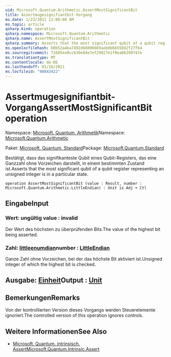 ```yaml
---
uid: Microsoft.Quantum.Arithmetic.AssertMostSignificantBit
title: Assertmugesignifiantbit-Vorgang
ms.date: 1/23/2021 12:00:00 AM
ms.topic: article
qsharp.kind: operation
qsharp.namespace: Microsoft.Quantum.Arithmetic
qsharp.name: AssertMostSignificantBit
qsharp.summary: Asserts that the most significant qubit of a qubit register representing an unsigned integer is in a particular state.
ms.openlocfilehash: b0b52a4ba7492d68896669aeb0b6b550d2f27f64
ms.sourcegitcommit: 71605ea9cc630e84e7ef29027e1f0ea06299747e
ms.translationtype: MT
ms.contentlocale: de-DE
ms.lasthandoff: 01/26/2021
ms.locfileid: "98843422"
---
```

# <a name="assertmostsignificantbit-operation"></a><span data-ttu-id="6509f-102">Assertmugesignifiantbit-Vorgang</span><span class="sxs-lookup"><span data-stu-id="6509f-102">AssertMostSignificantBit operation</span></span>

<span data-ttu-id="6509f-103">Namespace: [Microsoft. Quantum. Arithmetik](xref:Microsoft.Quantum.Arithmetic)</span><span class="sxs-lookup"><span data-stu-id="6509f-103">Namespace: [Microsoft.Quantum.Arithmetic](xref:Microsoft.Quantum.Arithmetic)</span></span>

<span data-ttu-id="6509f-104">Paket: [Microsoft. Quantum. Standard](https://nuget.org/packages/Microsoft.Quantum.Standard)</span><span class="sxs-lookup"><span data-stu-id="6509f-104">Package: [Microsoft.Quantum.Standard](https://nuget.org/packages/Microsoft.Quantum.Standard)</span></span>


<span data-ttu-id="6509f-105">Bestätigt, dass das signifikanteste Qubit eines Qubit-Registers, das eine Ganzzahl ohne Vorzeichen darstellt, in einem bestimmten Zustand ist.</span><span class="sxs-lookup"><span data-stu-id="6509f-105">Asserts that the most significant qubit of a qubit register representing an unsigned integer is in a particular state.</span></span>

```qsharp
operation AssertMostSignificantBit (value : Result, number : Microsoft.Quantum.Arithmetic.LittleEndian) : Unit is Adj + Ctl
```


## <a name="input"></a><span data-ttu-id="6509f-106">Eingabe</span><span class="sxs-lookup"><span data-stu-id="6509f-106">Input</span></span>

### <a name="value--__invalidresult__"></a><span data-ttu-id="6509f-107">Wert: __ungültig <Result>__</span><span class="sxs-lookup"><span data-stu-id="6509f-107">value : __invalid<Result>__</span></span>

<span data-ttu-id="6509f-108">Der Wert des höchsten zu überprüfenden Bits.</span><span class="sxs-lookup"><span data-stu-id="6509f-108">The value of the highest bit being asserted.</span></span>


### <a name="number--littleendian"></a><span data-ttu-id="6509f-109">Zahl: [littleenumdian](xref:Microsoft.Quantum.Arithmetic.LittleEndian)</span><span class="sxs-lookup"><span data-stu-id="6509f-109">number : [LittleEndian](xref:Microsoft.Quantum.Arithmetic.LittleEndian)</span></span>

<span data-ttu-id="6509f-110">Ganze Zahl ohne Vorzeichen, bei der das höchste Bit aktiviert ist.</span><span class="sxs-lookup"><span data-stu-id="6509f-110">Unsigned integer of which the highest bit is checked.</span></span>



## <a name="output--unit"></a><span data-ttu-id="6509f-111">Ausgabe: [Einheit](xref:microsoft.quantum.lang-ref.unit)</span><span class="sxs-lookup"><span data-stu-id="6509f-111">Output : [Unit](xref:microsoft.quantum.lang-ref.unit)</span></span>



## <a name="remarks"></a><span data-ttu-id="6509f-112">Bemerkungen</span><span class="sxs-lookup"><span data-stu-id="6509f-112">Remarks</span></span>

<span data-ttu-id="6509f-113">Von der kontrollierten Version dieses Vorgangs werden Steuerelemente ignoriert.</span><span class="sxs-lookup"><span data-stu-id="6509f-113">The controlled version of this operation ignores controls.</span></span>

## <a name="see-also"></a><span data-ttu-id="6509f-114">Weitere Informationen</span><span class="sxs-lookup"><span data-stu-id="6509f-114">See Also</span></span>

- [<span data-ttu-id="6509f-115">Microsoft. Quantum. intrinsisch. Assert</span><span class="sxs-lookup"><span data-stu-id="6509f-115">Microsoft.Quantum.Intrinsic.Assert</span></span>](xref:Microsoft.Quantum.Intrinsic.Assert)